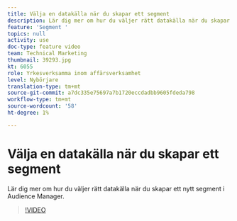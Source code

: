 ```yaml
---
title: Välja en datakälla när du skapar ett segment
description: Lär dig mer om hur du väljer rätt datakälla när du skapar ett nytt segment i Audience Manager.
feature: 'Segment '
topics: null
activity: use
doc-type: feature video
team: Technical Marketing
thumbnail: 39293.jpg
kt: 6055
role: Yrkesverksamma inom affärsverksamhet
level: Nybörjare
translation-type: tm+mt
source-git-commit: a7dc335e75697a7b1720eccdadbb9605fdeda798
workflow-type: tm+mt
source-wordcount: '58'
ht-degree: 1%

---
```



# Välja en datakälla när du skapar ett segment

Lär dig mer om hur du väljer rätt datakälla när du skapar ett nytt segment i Audience Manager.

>[!VIDEO](https://video.tv.adobe.com/v/39293/?quality=12&learn=on)
